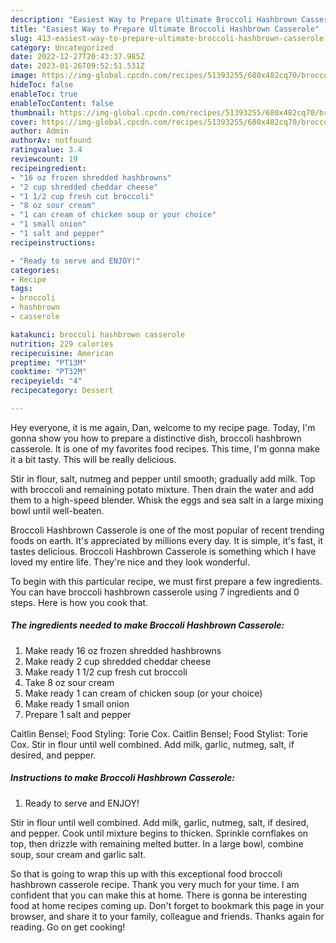 ```yaml
---
description: "Easiest Way to Prepare Ultimate Broccoli Hashbrown Casserole"
title: "Easiest Way to Prepare Ultimate Broccoli Hashbrown Casserole"
slug: 413-easiest-way-to-prepare-ultimate-broccoli-hashbrown-casserole
category: Uncategorized
date: 2022-12-27T20:43:37.985Z
date: 2023-01-26T09:52:51.531Z
image: https://img-global.cpcdn.com/recipes/51393255/680x482cq70/broccoli-hashbrown-casserole-recipe-main-photo.jpg
hideToc: false
enableToc: true
enableTocContent: false
thumbnail: https://img-global.cpcdn.com/recipes/51393255/680x482cq70/broccoli-hashbrown-casserole-recipe-main-photo.jpg
cover: https://img-global.cpcdn.com/recipes/51393255/680x482cq70/broccoli-hashbrown-casserole-recipe-main-photo.jpg
author: Admin
authorAv: notfound
ratingvalue: 3.4
reviewcount: 19
recipeingredient:
- "16 oz frozen shredded hashbrowns"
- "2 cup shredded cheddar cheese"
- "1 1/2 cup fresh cut broccoli"
- "8 oz sour cream"
- "1 can cream of chicken soup or your choice"
- "1 small onion"
- "1 salt and pepper"
recipeinstructions:

- "Ready to serve and ENJOY!"
categories:
- Recipe
tags:
- broccoli
- hashbrown
- casserole

katakunci: broccoli hashbrown casserole 
nutrition: 229 calories
recipecuisine: American
preptime: "PT13M"
cooktime: "PT32M"
recipeyield: "4"
recipecategory: Dessert

---
```



Hey everyone, it is me again, Dan, welcome to my recipe page. Today, I'm gonna show you how to prepare a distinctive dish, broccoli hashbrown casserole. It is one of my favorites food recipes. This time, I'm gonna make it a bit tasty. This will be really delicious.

Stir in flour, salt, nutmeg and pepper until smooth; gradually add milk. Top with broccoli and remaining potato mixture. Then drain the water and add them to a high-speed blender. Whisk the eggs and sea salt in a large mixing bowl until well-beaten.

Broccoli Hashbrown Casserole is one of the most popular of recent trending foods on earth. It's appreciated by millions every day. It is simple, it's fast, it tastes delicious. Broccoli Hashbrown Casserole is something which I have loved my entire life. They're nice and they look wonderful.


To begin with this particular recipe, we must first prepare a few ingredients. You can have broccoli hashbrown casserole using 7 ingredients and 0 steps. Here is how you cook that.

<!--inarticleads1-->

##### The ingredients needed to make Broccoli Hashbrown Casserole:

1. Make ready 16 oz frozen shredded hashbrowns
1. Make ready 2 cup shredded cheddar cheese
1. Make ready 1 1/2 cup fresh cut broccoli
1. Take 8 oz sour cream
1. Make ready 1 can cream of chicken soup (or your choice)
1. Make ready 1 small onion
1. Prepare 1 salt and pepper


Caitlin Bensel; Food Styling: Torie Cox. Caitlin Bensel; Food Stylist: Torie Cox. Stir in flour until well combined. Add milk, garlic, nutmeg, salt, if desired, and pepper. 

<!--inarticleads2-->

##### Instructions to make Broccoli Hashbrown Casserole:


1. Ready to serve and ENJOY!

Stir in flour until well combined. Add milk, garlic, nutmeg, salt, if desired, and pepper. Cook until mixture begins to thicken. Sprinkle cornflakes on top, then drizzle with remaining melted butter. In a large bowl, combine soup, sour cream and garlic salt. 

So that is going to wrap this up with this exceptional food broccoli hashbrown casserole recipe. Thank you very much for your time. I am confident that you can make this at home. There is gonna be interesting food at home recipes coming up. Don't forget to bookmark this page in your browser, and share it to your family, colleague and friends. Thanks again for reading. Go on get cooking!
